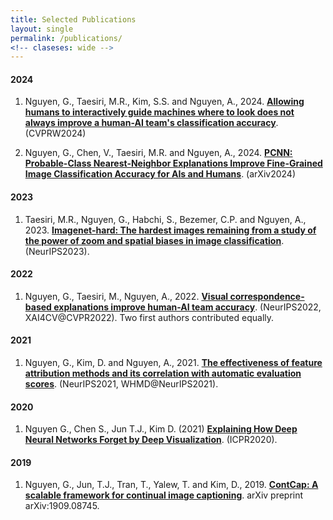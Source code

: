 ```yaml
---
title: Selected Publications
layout: single
permalink: /publications/
<!-- claseses: wide -->
---
```


#### 2024

1. Nguyen, G., Taesiri, M.R., Kim, S.S. and Nguyen, A., 2024. **[Allowing humans to interactively guide machines where to look does not always improve a human-AI team's classification accuracy](https://arxiv.org/pdf/2404.05238)**. (CVPRW2024)

2. Nguyen, G., Chen, V., Taesiri, M.R. and Nguyen, A., 2024. **[PCNN: Probable-Class Nearest-Neighbor Explanations Improve Fine-Grained Image Classification Accuracy for AIs and Humans](https://arxiv.org/pdf/2308.13651)**. (arXiv2024)

#### 2023

1. Taesiri, M.R., Nguyen, G., Habchi, S., Bezemer, C.P. and Nguyen, A., 2023. **[Imagenet-hard: The hardest images remaining from a study of the power of zoom and spatial biases in image classification](https://arxiv.org/pdf/2304.05538)**. (NeurIPS2023).

#### 2022

1. Nguyen, G., Taesiri, M., Nguyen, A., 2022. **[Visual correspondence-based explanations improve human-AI team accuracy](https://openreview.net/pdf?id=UavQ9HYye6n)**. (NeurIPS2022, XAI4CV@CVPR2022).
Two first authors contributed equally.
    
#### 2021

1. Nguyen, G., Kim, D. and Nguyen, A., 2021. **[The effectiveness of feature attribution methods and its correlation with automatic evaluation scores](https://proceedings.neurips.cc/paper/2021/file/de043a5e421240eb846da8effe472ff1-Paper.pdf)**. (NeurIPS2021, WHMD@NeurIPS2021).

#### 2020

1. Nguyen G., Chen S., Jun T.J., Kim D. (2021) **[Explaining How Deep Neural Networks Forget by Deep Visualization](https://arxiv.org/pdf/2005.01004)**. (ICPR2020).

[//]: # (2. Tran, T.Q., Nguyen, G.V. and Kim, D., 2021, January. **Simple Multi-Resolution Representation Learning for Human Pose Estimation**.  &#40;ICPR2020&#41;.)

#### 2019

1. Nguyen, G., Jun, T.J., Tran, T., Yalew, T. and Kim, D., 2019. **[ContCap: A scalable framework for continual image captioning](https://arxiv.org/pdf/1909.08745)**. arXiv preprint arXiv:1909.08745.
